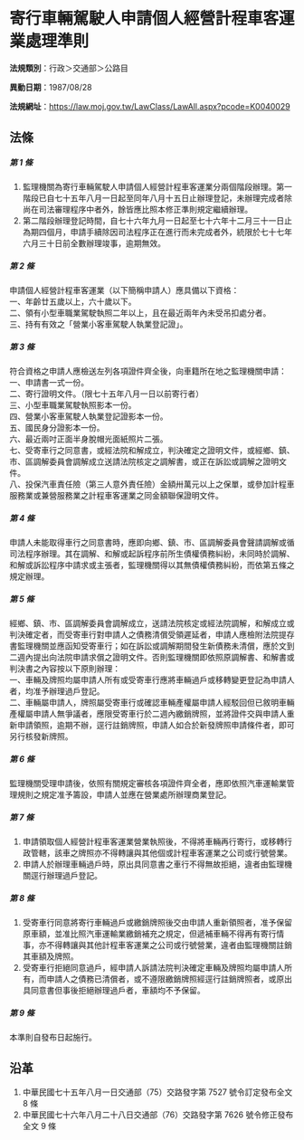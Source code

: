 # 寄行車輛駕駛人申請個人經營計程車客運業處理準則




**法規類別**：行政＞交通部＞公路目

**異動日期**：1987/08/28  

**法規網址**：https://law.moj.gov.tw/LawClass/LawAll.aspx?pcode=K0040029



## 法條
##### 第 1 條
1. 監理機關為寄行車輛駕駛人申請個人經營計程車客運業分兩個階段辦理。第一階段已自七十五年八月一日起至同年八月十五日止辦理登記，未辦理完成者除尚在司法審理程序中者外，餘皆應比照本修正準則規定繼續辦理。
1. 第二階段辦理登記時間，自七十六年九月一日起至七十六年十二月三十一日止為期四個月，申請手續除因司法程序正在進行而未完成者外，統限於七十七年六月三十日前全數辦理竣事，逾期無效。

##### 第 2 條
申請個人經營計程車客運業（以下簡稱申請人）應具備以下資格：  
一、年齡廿五歲以上，六十歲以下。  
二、領有小型車職業駕駛執照二年以上，且在最近兩年內未受吊扣處分者。  
三、持有有效之「營業小客車駕駛人執業登記證」。

##### 第 3 條
符合資格之申請人應檢送左列各項證件齊全後，向車籍所在地之監理機關申請：  
一、申請書一式一份。  
二、寄行證明文件。（限七十五年八月一日以前寄行者）  
三、小型車職業駕駛執照影本一份。  
四、營業小客車駕駛人執業登記證影本一份。  
五、國民身分證影本一份。  
六、最近兩吋正面半身脫帽光面紙照片二張。  
七、受寄車行之同意書，或經法院和解成立，判決確定之證明文件，或經鄉、鎮、市、區調解委員會調解成立送請法院核定之調解書，或正在訴訟或調解之證明文件。  
八、投保汽車責任險（第三人意外責任險）金額卅萬元以上之保單，或參加計程車服務業或兼營服務業之計程車客運業之同金額聯保證明文件。

##### 第 4 條
申請人未能取得車行之同意書時，應即向鄉、鎮、市、區調解委員會聲請調解或循司法程序辦理。其在調解、和解或起訴程序前所生債權債務糾紛，未同時於調解、和解或訴訟程序中請求或主張者，監理機關得以其無債權債務糾紛，而依第五條之規定辦理。

##### 第 5 條
經鄉、鎮、市、區調解委員會調解成立，送請法院核定或經法院調解，和解成立或判決確定者，而受寄車行對申請人之債務清償受領遲延者，申請人應檢附法院提存書監理機關並應函知受寄車行；如在訴訟或調解期間發生新債務未清償，應於文到二週內提出向法院申請求償之證明文件。否則監理機關即依照原調解書、和解書或判決書之內容按以下原則辦理：  
一、車輛及牌照均屬申請人所有或受寄車行應將車輛過戶或移轉變更登記為申請人者，均准予辦理過戶登記。  
二、車輛屬申請人，牌照屬受寄車行或確認車輛產權屬申請人經駁回但已敘明車輛產權屬申請人無爭議者，應限受寄車行於二週內繳銷牌照，並將證件交與申請人重新申請領照，逾期不辦，逕行註銷牌照，申請人如合於新發牌照申請條件者，即可另行核發新牌照。

##### 第 6 條
監理機關受理申請後，依照有關規定審核各項證件齊全者，應即依照汽車運輸業管理規則之規定准予籌設，申請人並應在營業處所辦理商業登記。

##### 第 7 條
1. 申請領取個人經營計程車客運業營業執照後，不得將車輛再行寄行，或移轉行政管轄，該車之牌照亦不得轉讓與其他個或計程車客運業之公司或行號營業。
1. 申請人於辦理車輛過戶時，原出具同意書之車行不得無故拒絕，違者由監理機關逕行辦理過戶登記。

##### 第 8 條
1. 受寄車行同意將寄行車輛過戶或繳銷牌照後交由申請人重新領照者，准予保留原車額，並准比照汽車運輸業繳銷補充之規定，但遞補車輛不得再有寄行情事，亦不得轉讓與其他計程車客運業之公司或行號營業，違者由監理機關註銷其車額及牌照。
1. 受寄車行拒絕同意過戶，經申請人訴請法院判決確定車輛及牌照均屬申請人所有，而申請人之債務已清償者，或不遵限繳銷牌照經逕行註銷牌照者，或原出具同意書但事後拒絕辦理過戶者，車額均不予保留。

##### 第 9 條
本準則自發布日起施行。

## 沿革
1. 中華民國七十五年八月一日交通部（75）交路發字第 7527 號令訂定發布全文 8 條
1. 中華民國七十六年八月二十八日交通部（76）交路發字第 7626 號令修正發布全文 9  條

